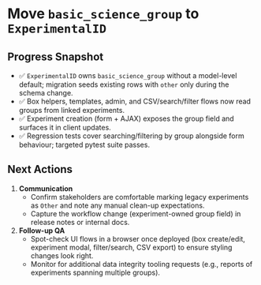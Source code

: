 # Move `basic_science_group` to `ExperimentalID`

## Progress Snapshot

- ✅ `ExperimentalID` owns `basic_science_group` without a model-level default; migration seeds existing rows with `other` only during the schema change.
- ✅ Box helpers, templates, admin, and CSV/search/filter flows now read groups from linked experiments.
- ✅ Experiment creation (form + AJAX) exposes the group field and surfaces it in client updates.
- ✅ Regression tests cover searching/filtering by group alongside form behaviour; targeted pytest suite passes.

## Next Actions

1. **Communication**
   - Confirm stakeholders are comfortable marking legacy experiments as `Other` and note any manual clean-up expectations.
   - Capture the workflow change (experiment-owned group field) in release notes or internal docs.
2. **Follow-up QA**
   - Spot-check UI flows in a browser once deployed (box create/edit, experiment modal, filter/search, CSV export) to ensure styling changes look right.
   - Monitor for additional data integrity tooling requests (e.g., reports of experiments spanning multiple groups).
